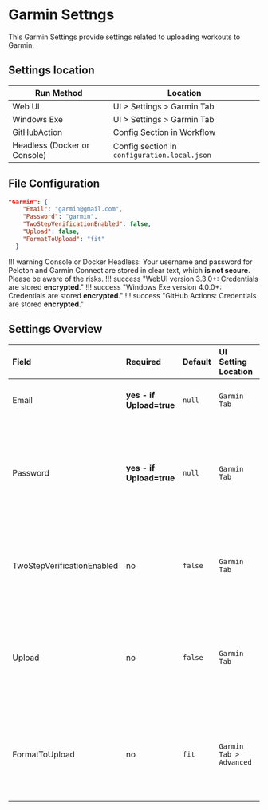 # Garmin Settngs

This Garmin Settings provide settings related to uploading workouts to Garmin.

## Settings location

| Run Method | Location |
|------------|----------|
| Web UI     |  UI > Settings > Garmin Tab  |
| Windows Exe | UI > Settings > Garmin Tab |
| GitHubAction | Config Section in Workflow |
| Headless (Docker or Console) | Config section in `configuration.local.json` |

## File Configuration

```json
"Garmin": {
    "Email": "garmin@gmail.com",
    "Password": "garmin",
    "TwoStepVerificationEnabled": false,
    "Upload": false,
    "FormatToUpload": "fit"
  }
```

!!! warning
    Console or Docker Headless: Your username and password for Peloton and Garmin Connect are stored in clear text, which **is not secure**. Please be aware of the risks.
!!! success "WebUI version 3.3.0+: Credentials are stored **encrypted**."
!!! success "Windows Exe version 4.0.0+: Credentials are stored **encrypted**."
!!! success "GitHub Actions: Credentials are stored **encrypted**."

## Settings Overview

| Field      | Required | Default | UI Setting Location | Description |
|:-----------|:---------|:--------|:--------------------|:------------|
| Email | **yes - if Upload=true** | `null` | `Garmin Tab` | Your Garmin email used to sign in. |
| Password | **yes - if Upload=true** | `null` | `Garmin Tab` | Your Garmin password used to sign in. **Note: Does not support `\` character in password** |
| TwoStepVerificationEnabled | no | `false` | `Garmin Tab` | Whether or not your Garmin account is protected by Two Step Verification |
| Upload | no | `false` | `Garmin Tab` |  `true` indicates you wish downloaded Peloton workouts to be uploaded to Garmin Connect. |
| FormatToUpload | no | `fit` | `Garmin Tab > Advanced` | Valid values are `fit` or `tcx`. Ensure the format you specify here is also enabled in your [Format config](format.md) |